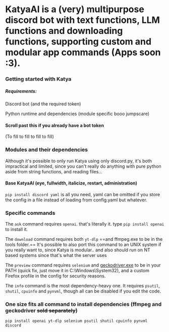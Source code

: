 # KatyaAI is a (very) multipurpose discord bot with text functions, LLM functions and downloading functions, supporting custom and modular app commands (Apps soon :3).

### Getting started with Katya

##### Requirements:

Discord bot (and the required token)

Python runtime and dependencies (module specific booo jumpscare)

#### Scroll past this if you already have a bot token

(To fill to fill to fill to fill)

### Modules and their dependencies

Although it's possible to only run Katya using only discord.py, it's both impractical and limited, since you can't really do anything with pure python aside from string functions, and reading files...

#### Base KatyaAI (eye, fullwidth, italicize, restart, administration)

`pip install discord yaml` is all you need, yaml can be omitted if you store the config in a file instead of loading from config.yaml but whatever.

### Specific commands

The `ask` command requires `openai`. that's literally it. type `pip install openai` to install it. 

The `download` command requires both `yt-dlp` ==and ffmpeg.exe to be in the tools folder.== It's possible to also port this command to an UNIX system if you really want to, since Katya is modular.. and also should run on NT based systems since that's what the server uses

The `preview` command requires `selenium`  and [geckodriver.exe](https://github.com/mozilla/geckodriver/releases) to be in your PATH (quick fix, just move it in C:\Windows\System32), and a custom Firefox profile in the config for security reasons.

The `info` command is the most dependency-heavy one. It requires  `psutil`, `shutil`, `cpuinfo` and `pynvml`, though all can be disabled if you edit the code. 

### One size fits all command to install dependencies (ffmpeg and geckodriver ~~sold separately~~)

`pip install openai yt-dlp selenium psutil shutil cpuinfo pynvml discord` 

